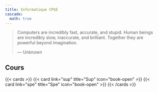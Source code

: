 ```yaml
---
title: Informatique CPGE
cascade:
  math: true
---
```



> Computers are incredibly fast, accurate, and stupid. Human beings are incredibly slow, inaccurate, and brilliant. Together they are powerful beyond imagination.
> 
> &mdash; Unknown

## Cours

{{< cards >}}
  {{< card link="sup" title="Sup" icon="book-open" >}}
  {{< card link="spe" title="Spe" icon="book-open" >}}
{{< /cards >}}

